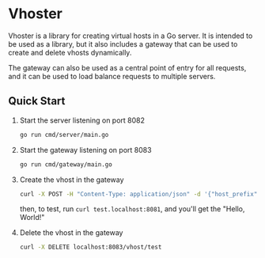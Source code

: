 # Vhoster

Vhoster is a library for creating virtual hosts in a Go server. It is intended
to be used as a library, but it also includes a gateway that can be used to
create and delete vhosts dynamically.

The gateway can also be used as a central point of entry for all requests, and
it can be used to load balance requests to multiple servers.


## Quick Start

1. Start the server listening on port 8082
    ```sh
    go run cmd/server/main.go
    ```

2. Start the gateway listening on port 8083
    ```sh
    go run cmd/gateway/main.go
    ```

3. Create the vhost in the gateway
    ```sh
    curl -X POST -H "Content-Type: application/json" -d '{"host_prefix": "test", "target": "http://localhost:8082"}' http://localhost:8083/vhost/
    ```

    then, to test, run `curl test.localhost:8081`, and you'll get the "Hello, World!"

4. Delete the vhost in the gateway
    ```sh
    curl -X DELETE localhost:8083/vhost/test
    ```
